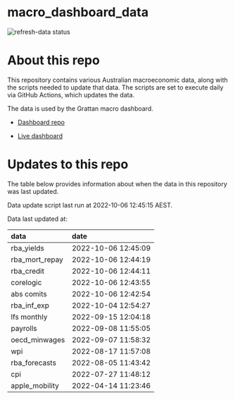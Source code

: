 
<!-- README.md is generated from README.Rmd. Please edit that file -->

# macro\_dashboard\_data

<!-- badges: start -->

![refresh-data
status](https://github.com/grattan/macro_dashboard_data/workflows/refresh-data/badge.svg)

<!-- badges: end -->

# About this repo

This repository contains various Australian macroeconomic data, along
with the scripts needed to update that data. The scripts are set to
execute daily via GitHub Actions, which updates the data.

The data is used by the Grattan macro dashboard.

  - [Dashboard repo](https://github.com/grattan/macrodashboard)

  - [Live dashboard](https://mattcowgill.shinyapps.io/macrodashboard/)

# Updates to this repo

The table below provides information about when the data in this
repository was last updated.

Data update script last run at 2022-10-06 12:45:15 AEST.

Data last updated at:

| data             | date                |
| :--------------- | :------------------ |
| rba\_yields      | 2022-10-06 12:45:09 |
| rba\_mort\_repay | 2022-10-06 12:44:19 |
| rba\_credit      | 2022-10-06 12:44:11 |
| corelogic        | 2022-10-06 12:43:55 |
| abs comits       | 2022-10-06 12:42:54 |
| rba\_inf\_exp    | 2022-10-04 12:54:27 |
| lfs monthly      | 2022-09-15 12:04:18 |
| payrolls         | 2022-09-08 11:55:05 |
| oecd\_minwages   | 2022-09-07 11:58:32 |
| wpi              | 2022-08-17 11:57:08 |
| rba\_forecasts   | 2022-08-05 11:43:42 |
| cpi              | 2022-07-27 11:48:12 |
| apple\_mobility  | 2022-04-14 11:23:46 |
